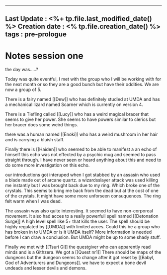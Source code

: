 
---
Last Update : <%+ tp.file.last_modified_date() %>
Creation date : <% tp.file.creation_date() %>
tags : pre-prologue
---

# Notes session one
the day was.....?

Today was quite eventful, I met with the group who I will be working with for the next month or so they are a good bunch but have their oddities. We are now a group of 5.

There is a fairy named [[Dew]] who has definitely studied at UMDA and has a mechanical lizard named Scarner which is currently on version 4.

There is a Tiefling called [[Lucy]] who has a weird magical bracer that seems to give her power. She seems to have powers similar to clerics but her bracer does some weird things.

there was a human named [[Enoki]] who has a weird mushroom in her hair and is carrying a bluish staff. 

Finally there is [[Haiden]] who seemed to be able to manifest a an echo of himself this echo was not effected by a psychic mug and seemed to pass straight through. I have never seen or heard anything about this and need to do some more investigation on this echo.

our introductions got interuped when I got stabbed by an assasin who used a blade made out of arcane quartz. a wizardsslayer attack was used killing me instantly but I was brought back due to my ring. Which broke one of the crystals. This seems to bring me back from the dead but at the cost of one of the crystals. It might have some more unforseen consuquences. The ring felt warm when I was dead.

The assasin was also quite interesting. It seemed to have non-corporeal movement. It also had acces to a really powerfull spell named [[Detonation Surge]] A high level spell like 5+ that kills the user. The spell should be highly regulated by [[UMDA]] with limited acces. Could this be a group who has broken in to UMDA or is it UMDA itself? More information is needed before I can draw a conclusion. But UMDA might be up to some shady stuff.

Finally we met with [[Tsuri Gi]] the questgiver who can apparently read minds and is a Githzera. We got a [[Quest nr1]] There should be maps of the dungeons but the dungeon seems to change after it got reset by [[Babyl, God of Adventurers and Dungeons]]. we have to expect a bone devil undeads and lesser devils and demons.
